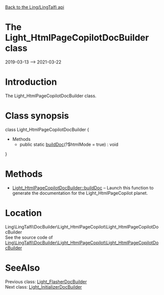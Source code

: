 [Back to the Ling/LingTalfi api](https://github.com/lingtalfi/LingTalfi/blob/master/doc/api/Ling/LingTalfi.md)



The Light_HtmlPageCopilotDocBuilder class
================
2019-03-13 --> 2021-03-22






Introduction
============

The Light_HtmlPageCopilotDocBuilder class.



Class synopsis
==============


class <span class="pl-k">Light_HtmlPageCopilotDocBuilder</span>  {

- Methods
    - public static [buildDoc](https://github.com/lingtalfi/LingTalfi/blob/master/doc/api/Ling/LingTalfi/DocBuilder/Light_HtmlPageCopilot/Light_HtmlPageCopilotDocBuilder/buildDoc.md)(?$htmlMode = true) : void

}






Methods
==============

- [Light_HtmlPageCopilotDocBuilder::buildDoc](https://github.com/lingtalfi/LingTalfi/blob/master/doc/api/Ling/LingTalfi/DocBuilder/Light_HtmlPageCopilot/Light_HtmlPageCopilotDocBuilder/buildDoc.md) &ndash; Launch this function to generate the documentation for the Light_HtmlPageCopilot planet.





Location
=============
Ling\LingTalfi\DocBuilder\Light_HtmlPageCopilot\Light_HtmlPageCopilotDocBuilder<br>
See the source code of [Ling\LingTalfi\DocBuilder\Light_HtmlPageCopilot\Light_HtmlPageCopilotDocBuilder](https://github.com/lingtalfi/LingTalfi/blob/master/DocBuilder/Light_HtmlPageCopilot/Light_HtmlPageCopilotDocBuilder.php)



SeeAlso
==============
Previous class: [Light_FlasherDocBuilder](https://github.com/lingtalfi/LingTalfi/blob/master/doc/api/Ling/LingTalfi/DocBuilder/Light_Flasher/Light_FlasherDocBuilder.md)<br>Next class: [Light_InitializerDocBuilder](https://github.com/lingtalfi/LingTalfi/blob/master/doc/api/Ling/LingTalfi/DocBuilder/Light_Initializer/Light_InitializerDocBuilder.md)<br>
